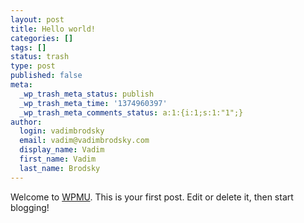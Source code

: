 ```yaml
---
layout: post
title: Hello world!
categories: []
tags: []
status: trash
type: post
published: false
meta:
  _wp_trash_meta_status: publish
  _wp_trash_meta_time: '1374960397'
  _wp_trash_meta_comments_status: a:1:{i:1;s:1:"1";}
author:
  login: vadimbrodsky
  email: vadim@vadimbrodsky.com
  display_name: Vadim
  first_name: Vadim
  last_name: Brodsky
---
```

<p>Welcome to <a href="http://neruda.nfshost.com/">WPMU</a>. This is your first post. Edit or delete it, then start blogging!</p>
